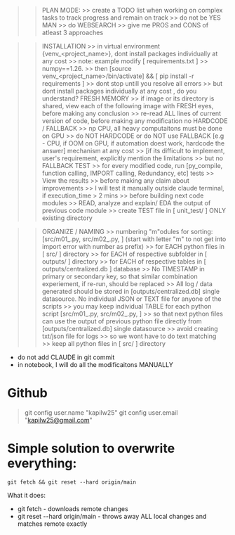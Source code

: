 >> PLAN MODE: 
    >> create a TODO list when working on complex tasks to track progress and remain on track
    >> do not be YES MAN >> do WEBSEARCH >> give me PROS and CONS of atleast 3  approaches 

>> INSTALLATION
    >> in virtual environment {venv_<project_name>}, dont install packages individually at any cost
        >> note: example modify [ requirements.txt ] >> numpy==1.26.
        >> then [source venv_<project_name>/bin/activate] && [ pip install -r requirements ]
        >> dont stop untill you resolve all errors
        >> but dont install packages individually at any cost , do you understand? 
>> FRESH MEMORY 
    >> if image or its directory is shared, view each of the following image with FRESH eyes, before making any conclusion
    >> re-read ALL lines of current version of code, before making any modification 
>> no HARDCODE / FALLBACK
    >> np CPU, all heavy computaitons must be done on GPU
    >> do NOT HARDCODE or do NOT use FALLBACK [e.g - CPU, if OOM on GPU, if automation doest work, hardcode the answer] mechanism at any cost
    >> [if its difficult to implement, user's requirement, explicitly mention the limitations >> but no FALLBACK
>> TEST
    >> for every modified code, run [py_compile, function calling, IMPORT calling, Redundancy, etc] tests >> View the results >> before making any claim about improvements
    >> I will test it manually outside claude terminal, if execution_time > 2 mins
    >> before building next code modules >> READ, analyze and explain/ EDA the output of previous code module
    >> create TEST file in [ unit_test/ ] ONLY existing directory 


>> ORGANIZE / NAMING
    >> numbering "m"odules for sorting: [src/m01_<name>.py, src/m02_<name>.py, ] (start with letter "m" to not get into import error with number as prefix)
        >> for EACH python files in [ src/ ] directory
        >> for EACH of respective subfolder in [ outputs/ ] directory
        >> for EACH of respective tables in [ outputs/centralized.db ] database
        >> No TIMESTAMP in primary or secondary key, so that similar combination experiement, if re-run, should be replaced
    >> All log / data generated should be stored in [outputs/centralized.db] single datasource. No individual JSON or TEXT file for anyone of the scripts
    >> you may keep individual TABLE for each python script [src/m01_<name>.py, src/m02_<name>.py, ]
    >> so that next python files can use the output of previous python file directly from [outputs/centralized.db] single datasource
    >> avoid creating txt/json file for logs >> so we  wont have to do text matching  
    >> keep all python files in [ src/ ] directory
- do not add CLAUDE in git commit
- in notebook, I will do all the modificaitons MANUALLY

# Github
> git config user.name "kapilw25"
  git config user.email "kapilw25@gmail.com" 

#   Simple solution to overwrite everything:
```
git fetch && git reset --hard origin/main
```
What it does:
- git fetch - downloads remote changes
- git reset --hard origin/main - throws away ALL local changes and matches remote exactly